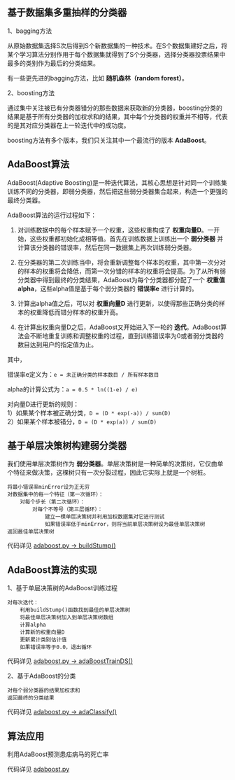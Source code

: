 ## 基于数据集多重抽样的分类器

1、bagging方法

从原始数据集选择S次后得到S个新数据集的一种技术。在S个数据集建好之后，将某个学习算法分别作用于每个数据集就得到了S个分类器，选择分类器投票结果中最多的类别作为最后的分类结果。

有一些更先进的bagging方法，比如 __随机森林（random forest）__。

2、boosting方法

通过集中关注被已有分类器错分的那些数据来获取新的分类器，boosting分类的结果是基于所有分类器的加权求和的结果，其中每个分类器的权重并不相等，代表的是其对应分类器在上一轮迭代中的成功度。

boosting方法有多个版本，我们只关注其中一个最流行的版本 __AdaBoost__。

## AdaBoost算法

AdaBoost(Adaptive Boosting)是一种迭代算法，其核心思想是针对同一个训练集训练不同的分类器，即弱分类器，然后把这些弱分类器集合起来，构造一个更强的最终分类器。

AdaBoost算法的运行过程如下：

1. 对训练数据中的每个样本赋予一个权重，这些权重构成了 __权重向量D__。一开始，这些权重都初始化成相等值。首先在训练数据上训练出一个 __弱分类器__ 并计算该分类器的错误率，然后在同一数据集上再次训练弱分类器。

2. 在分类器的第二次训练当中，将会重新调整每个样本的权重，其中第一次分对的样本的权重将会降低，而第一次分错的样本的权重将会提高。为了从所有弱分类器中得到最终的分类结果，AdaBoost为每个分类器都分配了一个 __权重值alpha__，这些alpha值是基于每个弱分类器的 __错误率e__ 进行计算的。

3. 计算出alpha值之后，可以对 __权重向量D__ 进行更新，以使得那些正确分类的样本的权重降低而错分样本的权重升高。

4. 在计算出权重向量D之后，AdaBoost又开始进入下一轮的 __迭代__。AdaBoost算法会不断地重复训练和调整权重的过程，直到训练错误率为0或者弱分类器的数目达到用户的指定值为止。

其中，

错误率e定义为：`e = 未正确分类的样本数目 / 所有样本数目`

alpha的计算公式为：`a = 0.5 * ln((1-e) / e)`

对向量D进行更新的规则：  
1）如果某个样本被正确分类，`D = (D * exp(-a)) / sum(D)`   
2）如果某个样本被错分，`D = (D * exp(a)) / sum(D)`

## 基于单层决策树构建弱分类器

我们使用单层决策树作为 __弱分类器__。单层决策树是一种简单的决策树，它仅由单个特征来做决策，这棵树只有一次分裂过程，因此它实际上就是一个树桩。

    将最小错误率minError设为正无穷
    对数据集中的每一个特征（第一次循环）：
        对每个步长（第二次循环）：
            对每个不等号（第三层循环）：
                建立一棵单层决策树并利用加权数据集对它进行测试
                如果错误率低于minError，则将当前单层决策树设为最佳单层决策树
    返回最佳单层决策树

代码详见 [adaboost.py -> buildStump()](adaboost.py)

## AdaBoost算法的实现

1、基于单层决策树的AdaBoost训练过程

    对每次迭代：
        利用buildStump()函数找到最佳的单层决策树
        将最佳单层决策树加入到单层决策树数组
        计算alpha
        计算新的权重向量D
        更新累计类别估计值
        如果错误率等于0.0，退出循环

代码详见 [adaboost.py -> adaBoostTrainDS()](adaboost.py)
    
2、基于AdaBoost的分类

    对每个弱分类器的结果加权求和
    返回最终的分类结果

代码详见 [adaboost.py -> adaClassify()](adaboost.py)

## 算法应用

利用AdaBoost预测患疝病马的死亡率

代码详见 [adaboost.py](adaboost.py)